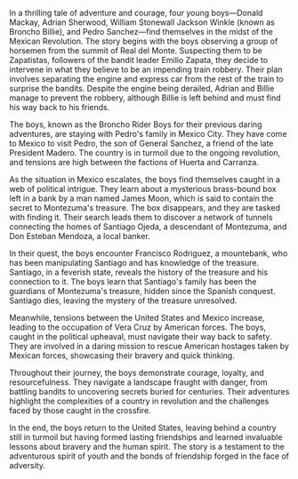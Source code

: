 In a thrilling tale of adventure and courage, four young boys—Donald Mackay, Adrian Sherwood, William Stonewall Jackson Winkle (known as Broncho Billie), and Pedro Sanchez—find themselves in the midst of the Mexican Revolution. The story begins with the boys observing a group of horsemen from the summit of Real del Monte. Suspecting them to be Zapatistas, followers of the bandit leader Emilio Zapata, they decide to intervene in what they believe to be an impending train robbery. Their plan involves separating the engine and express car from the rest of the train to surprise the bandits. Despite the engine being derailed, Adrian and Billie manage to prevent the robbery, although Billie is left behind and must find his way back to his friends.

The boys, known as the Broncho Rider Boys for their previous daring adventures, are staying with Pedro's family in Mexico City. They have come to Mexico to visit Pedro, the son of General Sanchez, a friend of the late President Madero. The country is in turmoil due to the ongoing revolution, and tensions are high between the factions of Huerta and Carranza.

As the situation in Mexico escalates, the boys find themselves caught in a web of political intrigue. They learn about a mysterious brass-bound box left in a bank by a man named James Moon, which is said to contain the secret to Montezuma's treasure. The box disappears, and they are tasked with finding it. Their search leads them to discover a network of tunnels connecting the homes of Santiago Ojeda, a descendant of Montezuma, and Don Esteban Mendoza, a local banker.

In their quest, the boys encounter Francisco Rodriguez, a mountebank, who has been manipulating Santiago and has knowledge of the treasure. Santiago, in a feverish state, reveals the history of the treasure and his connection to it. The boys learn that Santiago's family has been the guardians of Montezuma's treasure, hidden since the Spanish conquest. Santiago dies, leaving the mystery of the treasure unresolved.

Meanwhile, tensions between the United States and Mexico increase, leading to the occupation of Vera Cruz by American forces. The boys, caught in the political upheaval, must navigate their way back to safety. They are involved in a daring mission to rescue American hostages taken by Mexican forces, showcasing their bravery and quick thinking.

Throughout their journey, the boys demonstrate courage, loyalty, and resourcefulness. They navigate a landscape fraught with danger, from battling bandits to uncovering secrets buried for centuries. Their adventures highlight the complexities of a country in revolution and the challenges faced by those caught in the crossfire.

In the end, the boys return to the United States, leaving behind a country still in turmoil but having formed lasting friendships and learned invaluable lessons about bravery and the human spirit. The story is a testament to the adventurous spirit of youth and the bonds of friendship forged in the face of adversity.